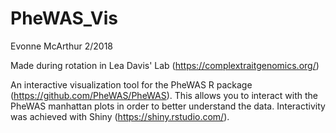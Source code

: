 # PheWAS_Vis

Evonne McArthur 2/2018

Made during rotation in Lea Davis' Lab (https://complextraitgenomics.org/)


An interactive visualization tool for the PheWAS R package (https://github.com/PheWAS/PheWAS). This allows you to interact with the PheWAS manhattan plots in order to better understand the data. Interactivity was achieved with Shiny (https://shiny.rstudio.com/).
